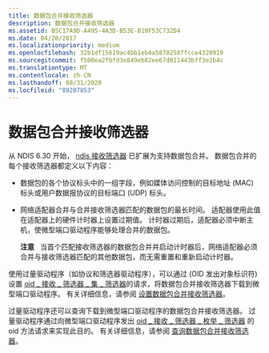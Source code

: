 ```yaml
---
title: 数据包合并接收筛选器
description: 数据包合并接收筛选器
ms.assetid: B5C17A9D-A495-4A3D-B53E-B10F53C732D4
ms.date: 04/20/2017
ms.localizationpriority: medium
ms.openlocfilehash: 32b1df15619ac4bb1eb4a5870258ffcce4320919
ms.sourcegitcommit: f500ea2fbfd3e849eb82ee67d011443bff3e2b4c
ms.translationtype: MT
ms.contentlocale: zh-CN
ms.lasthandoff: 08/31/2020
ms.locfileid: "89207853"
---
```

#  <a name="packet-coalescing-receive-filters"></a>数据包合并接收筛选器


从 NDIS 6.30 开始， [ndis 接收筛选器](/windows-hardware/drivers/ddi/_netvista/) 已扩展为支持数据包合并。 数据包合并的每个接收筛选器都定义以下内容：

-   数据包的各个协议标头中的一组字段，例如媒体访问控制的目标地址 (MAC) 标头或用户数据报协议的目标端口 (UDP) 标头。

-   网络适配器合并与合并接收筛选器匹配的数据包的最长时间。 适配器使用此值在适配器上的硬件计时器上设置过期值。 计时器过期后，适配器必须中断主机，使微型端口驱动程序能够处理合并的数据包。

    **注意**   当首个匹配接收筛选器的数据包合并并启动计时器后，网络适配器必须合并与接收筛选器匹配的其他数据包，而无需重置和重新启动计时器。

     

使用过量驱动程序（如协议和筛选器驱动程序），可以通过 (OID 发出对象标识符) 设置 [oid \_ 接收 \_ 筛选器 \_ 集 \_ 筛选器](./oid-receive-filter-set-filter.md)的请求，将数据包合并接收筛选器下载到微型端口驱动程序。 有关详细信息，请参阅 [设置数据包合并接收筛选器](setting-packet-coalescing-receive-filters.md)。

过量驱动程序还可以查询下载到微型端口驱动程序的数据包合并接收筛选器。 过量驱动程序通过向微型端口驱动程序发出 [oid \_ 接收 \_ 筛选器 \_ 枚举 \_ 筛选器](./oid-receive-filter-enum-filters.md) 的 oid 方法请求来实现此目的。 有关详细信息，请参阅 [查询数据包合并接收筛选器](querying-packet-coalescing-receive-filters.md)。

 

